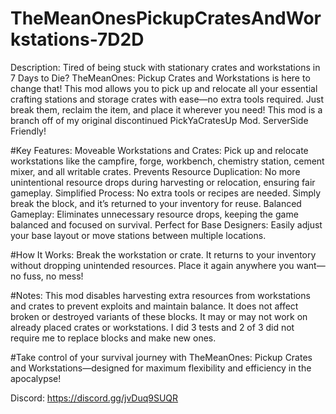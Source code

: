 # TheMeanOnesPickupCratesAndWorkstations-7D2D
Description:
Tired of being stuck with stationary crates and workstations in 7 Days to Die? TheMeanOnes: Pickup Crates and Workstations is here to change that! This mod allows you to pick up and relocate all your essential crafting stations and storage crates with ease—no extra tools required. Just break them, reclaim the item, and place it wherever you need! This mod is a branch off of my original discontinued PickYaCratesUp Mod. ServerSide Friendly!

#Key Features:
Moveable Workstations and Crates: Pick up and relocate workstations like the campfire, forge, workbench, chemistry station, cement mixer, and all writable crates.
Prevents Resource Duplication: No more unintentional resource drops during harvesting or relocation, ensuring fair gameplay.
Simplified Process: No extra tools or recipes are needed. Simply break the block, and it’s returned to your inventory for reuse.
Balanced Gameplay: Eliminates unnecessary resource drops, keeping the game balanced and focused on survival.
Perfect for Base Designers: Easily adjust your base layout or move stations between multiple locations.

#How It Works:
Break the workstation or crate.
It returns to your inventory without dropping unintended resources.
Place it again anywhere you want—no fuss, no mess!

#Notes:
This mod disables harvesting extra resources from workstations and crates to prevent exploits and maintain balance.
It does not affect broken or destroyed variants of these blocks.
It may or may not work on already placed crates or workstations. I did 3 tests and 2 of 3 did not require me to replace blocks and make new ones.


#Take control of your survival journey with TheMeanOnes: Pickup Crates and Workstations—designed for maximum flexibility and efficiency in the apocalypse!


Discord:
https://discord.gg/jvDuq9SUQR
